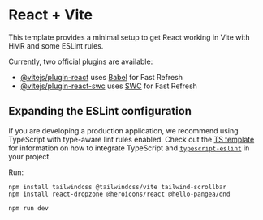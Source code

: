 # React + Vite

This template provides a minimal setup to get React working in Vite with HMR and some ESLint rules.

Currently, two official plugins are available:

*   [@vitejs/plugin-react](https://github.com/vitejs/vite-plugin-react/blob/main/packages/plugin-react) uses [Babel](https://babeljs.io/) for Fast Refresh
*   [@vitejs/plugin-react-swc](https://github.com/vitejs/vite-plugin-react/blob/main/packages/plugin-react-swc) uses [SWC](https://swc.rs/) for Fast Refresh

## Expanding the ESLint configuration

If you are developing a production application, we recommend using TypeScript with type-aware lint rules enabled. Check out the [TS template](https://github.com/vitejs/vite/tree/main/packages/create-vite/template-react-ts) for information on how to integrate TypeScript and [`typescript-eslint`](https://typescript-eslint.io) in your project.

Run:

```
npm install tailwindcss @tailwindcss/vite tailwind-scrollbar
npm install react-dropzone @heroicons/react @hello-pangea/dnd

npm run dev
```